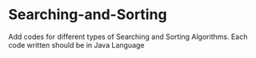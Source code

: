 # Searching-and-Sorting
Add codes for different types of Searching and Sorting Algorithms.
Each code written should be in Java Language
